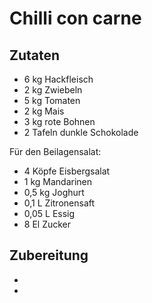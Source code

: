 # Chilli con carne

## Zutaten
* 6 kg Hackfleisch
* 2 kg Zwiebeln
* 5 kg Tomaten
* 2 kg Mais
* 3 kg rote Bohnen
* 2 Tafeln dunkle Schokolade

Für den Beilagensalat:
* 4 Köpfe Eisbergsalat
* 1 kg Mandarinen
* 0,5 kg Joghurt
* 0,1 L Zitronensaft
* 0,05 L Essig
* 8 El Zucker

## Zubereitung

*
*
